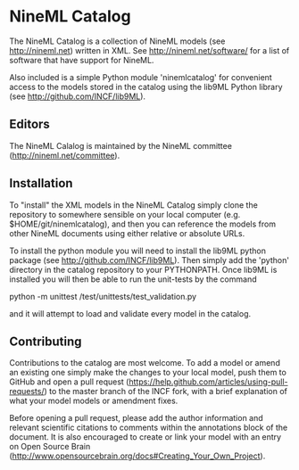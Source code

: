 NineML Catalog
========

The NineML Catalog is a collection of NineML models (see http://nineml.net)
written in XML. See http://nineml.net/software/ for a list of software that
have support for NineML.

Also included is a simple Python module 'ninemlcatalog'
for convenient access to the models stored in the catalog using the lib9ML
Python library (see http://github.com/INCF/lib9ML).


Editors
---

The NineML Calalog is maintained by the NineML committee
(http://nineml.net/committee).


Installation
---

To "install" the XML models in the NineML Catalog simply clone the repository
to somewhere sensible on your local computer (e.g. $HOME/git/ninemlcatalog),
and then you can reference the models from other NineML documents using either
relative or absolute URLs.

To install the python module you will need to install the lib9ML python package (see http://github.com/INCF/lib9ML). Then simply add the 'python' directory in
the catalog repository to your PYTHONPATH. Once lib9ML is installed you will
then be able to run the unit-tests by the command
 
  python -m unittest <ninemlcatlog-home>/test/unittests/test_validation.py
  
and it will attempt to load and validate every model in the catalog.


Contributing
---

Contributions to the catalog are most welcome. To add a model or amend an 
existing one simply make the changes to your local model, push them to GitHub
and open a pull request (https://help.github.com/articles/using-pull-requests/)
to the master branch of the INCF fork, with a brief explanation of what your
model models or amendment fixes.

Before opening a pull request, please add the author information and relevant 
scientific citations to comments within the annotations block of the document.
It is also encouraged to create or link your model with an entry on Open Source
Brain (http://www.opensourcebrain.org/docs#Creating_Your_Own_Project).  
